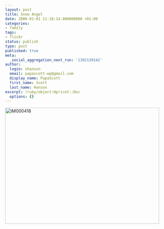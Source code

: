 ```yaml
---
layout: post
title: Snow Angel
date: 2006-01-01 11:18:14.000000000 +01:00
categories:
- family
tags:
- flickr
status: publish
type: post
published: true
meta:
  _social_aggregation_next_run: '1392139142'
author:
  login: shanson
  email: papascott-wp@gmail.com
  display_name: PapaScott
  first_name: Scott
  last_name: Hanson
excerpt: !ruby/object:Hpricot::Doc
  options: {}
---
```

<p><a href="http://www.flickr.com/photos/papascott/80140541/" title="Photo Sharing"><img src="https://static.flickr.com/41/80140541_8c83424fb6.jpg" width="500" height="378" alt="IM000418" /></a></p>
